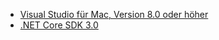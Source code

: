 * [Visual Studio für Mac, Version 8.0 oder höher](https://visualstudio.microsoft.com/vs/mac/)
* [.NET Core SDK 3.0](https://dotnet.microsoft.com/download/dotnet-core/3.0)
